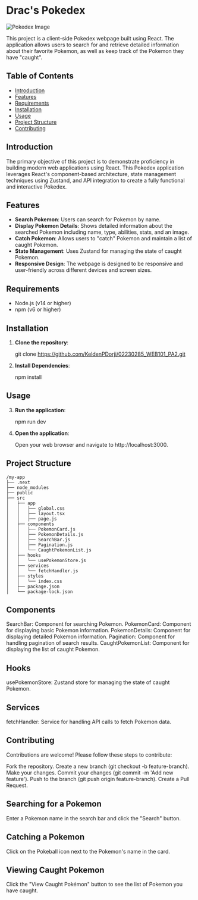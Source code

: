 # Drac's Pokedex 

![Pokedex Image](https://img.lemde.fr/2022/12/22/5/0/1730/865/1440/720/60/0/e968e4d_1671703423578-b5e.jpeg)

This project is a client-side Pokedex webpage built using React. The application allows users to search for and retrieve detailed information about their favorite Pokemon, as well as keep track of the Pokemon they have "caught".

## Table of Contents

- [Introduction](#introduction)
- [Features](#features)
- [Requirements](#requirements)
- [Installation](#installation)
- [Usage](#usage)
- [Project Structure](#project-structure)
- [Contributing](#contributing)

## Introduction

The primary objective of this project is to demonstrate proficiency in building modern web applications using React. This Pokedex application leverages React's component-based architecture, state management techniques using Zustand, and API integration to create a fully functional and interactive Pokedex.

## Features

- **Search Pokemon**: Users can search for Pokemon by name.
- **Display Pokemon Details**: Shows detailed information about the searched Pokemon including name, type, abilities, stats, and an image.
- **Catch Pokemon**: Allows users to "catch" Pokemon and maintain a list of caught Pokemon.
- **State Management**: Uses Zustand for managing the state of caught Pokemon.
- **Responsive Design**: The webpage is designed to be responsive and user-friendly across different devices and screen sizes.

## Requirements

- Node.js (v14 or higher)
- npm (v6 or higher)

## Installation

1. **Clone the repository**:

   git clone https://github.com/KeldenPDorji/02230285_WEB101_PA2.git

2. **Install Dependencies**:

    npm install

## Usage

3. **Run the application**:

    npm run dev

4. **Open the application**:

    Open your web browser and navigate to http://localhost:3000.

## Project Structure
    /my-app
    ├── .next
    ├── node_modules
    ├── public
    ├── src
    │   ├── app
    │   │   ├── global.css
    │   │   ├── layout.tsx
    │   │   ├── page.js
    │   ├── components
    │   │   ├── PokemonCard.js
    │   │   ├── PokemonDetails.js
    │   │   ├── SearchBar.js
    │   │   ├── Pagination.js
    │   │   └── CaughtPokemonList.js
    │   ├── hooks
    │   │   └── usePokemonStore.js
    │   ├── services
    │   │   └── fetchHandler.js
    │   ├── styles
    │   │   └── index.css
    │   ├── package.json
    │   └── package-lock.json

## Components

SearchBar: Component for searching Pokemon.
PokemonCard: Component for displaying basic Pokemon information.
PokemonDetails: Component for displaying detailed Pokemon information.
Pagination: Component for handling pagination of search results.
CaughtPokemonList: Component for displaying the list of caught Pokemon.

## Hooks

usePokemonStore: Zustand store for managing the state of caught Pokemon.

## Services

fetchHandler: Service for handling API calls to fetch Pokemon data.

## Contributing

Contributions are welcome! Please follow these steps to contribute:

Fork the repository.
Create a new branch (git checkout -b feature-branch).
Make your changes.
Commit your changes (git commit -m 'Add new feature').
Push to the branch (git push origin feature-branch).
Create a Pull Request.

## Searching for a Pokemon

Enter a Pokemon name in the search bar and click the "Search" button.

## Catching a Pokemon

Click on the Pokeball icon next to the Pokemon's name in the card.

## Viewing Caught Pokemon

Click the "View Caught Pokémon" button to see the list of Pokemon you have caught.